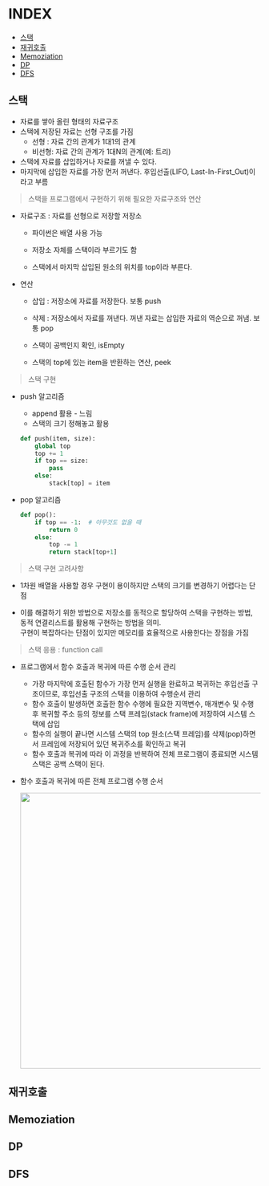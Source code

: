 # INDEX

* [스택](#스택)
* [재귀호출](#재귀호출)
* [Memoziation](#memoziation)
* [DP](#dp)
* [DFS](#dfs)

## 스택

* 자료를 쌓아 올린 형태의 자료구조
* 스택에 저장된 자료는 선형 구조를 가짐
  * 선형 : 자료 간의 관계가 1대1의 관계
  * 비선형: 자료 간의 관계가 1대N의 관계(예: 트리)
* 스택에 자료를 삽입하거나 자료를 꺼낼 수 있다.
* 마지막에 삽입한 자료를 가장 먼저 꺼낸다. 후입선출(LIFO, Last-In-First_Out)이라고 부름

> 스택을 프로그램에서 구현하기 위해 필요한 자료구조와 연산

* 자료구조 : 자료를 선형으로 저장할 저장소
  * 파이썬은 배열 사용 가능

  * 저장소 자체를 스택이라 부르기도 함

  * 스택에서 마지막 삽입된 원소의 위치를 top이라 부른다.

* 연산

  * 삽입 : 저장소에 자료를 저장한다. 보통 push

  * 삭제 : 저장소에서 자료를 꺼낸다. 꺼낸 자료는 삽입한 자료의 역순으로 꺼냄. 보통 pop

  * 스택이 공백인지 확인, isEmpty

  * 스택의 top에 있는 item을 반환하는 연산, peek

> 스택 구현

* push 알고리즘
  * append 활용 - 느림
  * 스택의 크기 정해놓고 활용

  ```python
  def push(item, size):
      global top
      top += 1
      if top == size:
          pass
      else:
          stack[top] = item
  ```

* pop 알고리즘

    ```python
    def pop():
        if top == -1:  # 아무것도 없을 때
            return 0
        else:
            top -= 1
            return stack[top+1]
    ```

> 스택 구현 고려사항

* 1차원 배열을 사용할 경우 구현이 용이하지만 스택의 크기를 변경하기 어렵다는 단점

* 이를 해결하기 위한 방법으로 저장소를 동적으로 할당하여 스택을 구현하는 방법, 동적 연결리스트를 활용해 구현하는 방법을 의미.  
구현이 복잡하다는 단점이 있지만 메모리를 효율적으로 사용한다는 장점을 가짐

> 스택 응용 : function call

* 프로그램에서 함수 호출과 복귀에 따른 수행 순서 관리

  * 가장 마지막에 호출된 함수가 가장 먼저 실행을 완료하고 복귀하는 후입선출 구조이므로, 후입선출 구조의 스택을 이용하여 수행순서 관리
  * 함수 호출이 발생하면 호출한 함수 수행에 필요한 지역변수, 매개변수 및 수행 후 복귀할 주소 등의 정보를 스택 프레임(stack frame)에 저장하여 시스템 스택에 삽입
  * 함수의 실행이 끝나면 시스템 스택의 top 원소(스택 프레임)를 삭제(pop)하면서 프레임에 저장되어 있던 복귀주소를 확인하고 복귀
  * 함수 호출과 복귀에 따라 이 과정을 반복하여 전체 프로그램이 종료되면 시스템 스택은 공백 스택이 된다.

* 함수 호출과 복귀에 따른 전체 프로그램 수행 순서

  <img src = https://user-images.githubusercontent.com/122508528/218360526-7220d860-b6ad-4029-8cf8-fa52b129a0a5.png width= 550>

## 재귀호출

## Memoziation

## DP

## DFS
